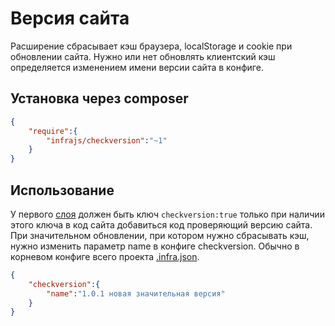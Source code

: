 # Версия сайта
Расширение сбрасывает кэш браузера, localStorage и cookie при обновлении сайта.
Нужно или нет обновлять клиентский кэш определяется изменением имени версии сайта в конфиге.

## Установка через composer
```json
{
	"require":{
		"infrajs/checkversion":"~1"
	}
}
```

## Использование
У первого [слоя](https://github.com/infrajs/controller) должен быть ключ ```checkversion:true``` только при наличии этого ключа в код сайта добавиться код проверяющий версию сайта.
При значительном обновлении, при котором нужно сбрасывать кэш, нужно изменить параметр name в конфиге checkversion. 
Обычно в корневом конфиге всего проекта [.infra.json](https://github.com/infrajs/config).

```json
{
	"checkversion":{
		"name":"1.0.1 новая значительная версия"	
	}
}
```
